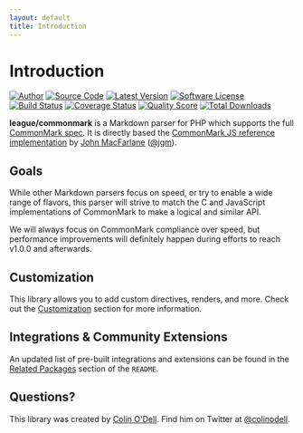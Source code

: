 ```yaml
---
layout: default
title: Introduction
---
```


# Introduction

[![Author](http://img.shields.io/badge/author-@colinodell-blue.svg?style=flat-square)](https://twitter.com/colinodell)
[![Source Code](http://img.shields.io/badge/source-thephpleague%2Fcommonmark-blue.svg?style=flat-square)](https://github.com/thephpleague/commonmark)
[![Latest Version](http://img.shields.io/packagist/v/league/commonmark.svg?style=flat-square)](https://github.com/thephpleague/commonmark/releases)
[![Software License](https://img.shields.io/badge/license-BSD--3-orange.svg?style=flat-square)](https://github.com/thephpleague/commonmark/blob/master/LICENSE)<br />
[![Build Status](https://img.shields.io/travis/thephpleague/commonmark/master.svg?style=flat-square)](https://travis-ci.org/thephpleague/commonmark)
[![Coverage Status](https://img.shields.io/scrutinizer/coverage/g/thephpleague/commonmark.svg?style=flat-square)](https://scrutinizer-ci.com/g/thephpleague/commonmark/code-structure)
[![Quality Score](https://img.shields.io/scrutinizer/g/thephpleague/commonmark.svg?style=flat-square)](https://scrutinizer-ci.com/g/thephpleague/commonmark)
[![Total Downloads](https://img.shields.io/packagist/dt/league/commonmark.svg?style=flat-square)](https://packagist.org/packages/league/commonmark)

**league/commonmark** is a Markdown parser for PHP which supports the full [CommonMark spec](http://spec.commonmark.org). It is directly based the [CommonMark JS reference implementation](https://github.com/jgm/CommonMark/tree/master/js) by [John MacFarlane](http://johnmacfarlane.net/) ([@jgm](https://github.com/jgm)).

## Goals

While other Markdown parsers focus on speed, or try to enable a wide range of flavors, this parser will strive to match the C and JavaScript implementations of CommonMark to make a logical and similar API.

We will always focus on CommonMark compliance over speed, but performance improvements will definitely happen during efforts to reach v1.0.0 and afterwards.

## Customization

This library allows you to add custom directives, renders, and more.  Check out the [Customization](/customization/overview/) section for more information.

## Integrations & Community Extensions

An updated list of pre-built integrations and extensions can be found in the [Related Packages](https://github.com/thephpleague/commonmark#related-packages) section of the `README`.

## Questions?

This library was created by [Colin O'Dell](http://www.colinodell.com). Find him on Twitter at [@colinodell](https://twitter.com/colinodell).
